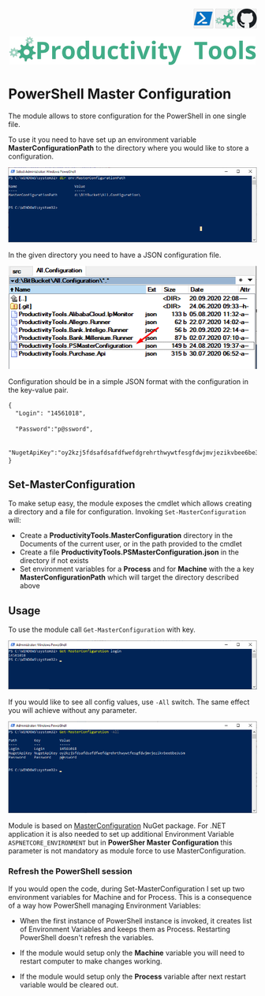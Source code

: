 <!--Category:Powershell--> 
 <p align="right">
    <a href="https://www.powershellgallery.com/packages/ProductivityTools.MasterConfiguration/"><img src="Images/Header/Powershell_border_40px.png" /></a>
    <a href="http://productivitytools.top/powershell-master-configuration/"><img src="Images/Header/ProductivityTools_green_40px_2.png" /><a> 
    <a href="https://github.com/pwujczyk/ProductivityTools.PSMasterConfiguration"><img src="Images/Header/Github_border_40px.png" /></a>
</p>
<p align="center">
    <a href="http://productivitytools.top/">
        <img src="Images/Header/LogoTitle_green_500px.png" />
    </a>
</p>

# PowerShell Master Configuration

The module allows to store configuration for the PowerShell in one single file.

<!--more-->

To use it you need to have set up an environment variable **MasterConfigurationPath** to the directory where you would like to store a configuration.

![Environment Variable](Images/MasterConfigurationEnvironmentVariable.png)

In the given directory you need to have a JSON configuration file.

![Configuration file](Images/MasterConfigurationFile.png)

Configuration should be in a simple JSON format with the configuration in the key-value pair.

```
{
  "Login": "14561018",

  "Password":"p@ssword",

  "NugetApiKey":"oy2kzj5fdsafdsafdfwefdgrehrthwywtfesgfdwjmvjezikvbee6be3u5m"
}
```

## Set-MasterConfiguration

To make setup easy, the module exposes the cmdlet which allows creating a directory and a file for configuration. Invoking ```Set-MasterConfiguration``` will:

- Create a **ProductivityTools.MasterConfiguration** directory in the Documents of the current user, or in the path provided to the cmdlet
- Create a file **ProductivityTools.PSMasterConfiguration.json** in the directory if not exists
- Set environment variables for a **Process** and for **Machine** with the a key **MasterConfigurationPath** which will target the directory described above

## Usage

To use the module call ```Get-MasterConfiguration``` with key.

![GetMasterConfiguration](Images/GetMaterConfigurationLogin.png)

If you would like to see all config values, use ```-All``` switch. The same effect you will achieve without any parameter. 
<!--og-image-->
![GetMasterConfiguration](Images/GetMaterConfigurationAll.png)



Module is based on [MasterConfiguration](https://www.nuget.org/packages/ProductivityTools.MasterConfiguration/) NuGet package. For .NET application it is also needed to set up additional Environment Variable ```ASPNETCORE_ENVIRONMENT``` but in **PowerSher Master Configuration** this parameter is not mandatory as module force to use MasterConfiguration.



### Refresh the PowerShell session
If you would open the code, during Set-MasterConfiguration I set up two environment variables for Machine and for Process. This is a consequence of a way how PowerShell managing Environment Variables:
 - When the first instance of PowerShell instance is invoked, it creates list of Environment Variables and keeps them as Process. Restarting PowerShell doesn't refresh the variables.

 - If the module would setup only the **Machine** variable you will need to restart computer to make changes working.
 
 - If the module would setup only the **Process** variable after next restart variable would be cleared out.

